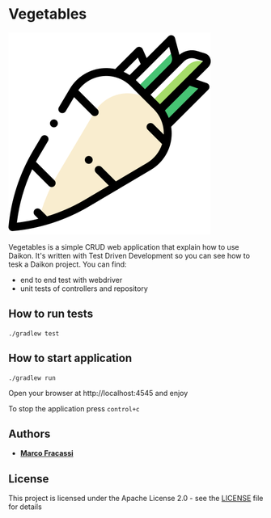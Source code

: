 # Vegetables

![Daikon](./logo.svg)

Vegetables is a simple CRUD web application that explain how to use Daikon.
It's written with Test Driven Development so you can see how to tesk a Daikon project. 
You can find:
* end to end test with webdriver
* unit tests of controllers and repository

## How to run tests
```
./gradlew test
```

## How to start application
```
./gradlew run
```
Open your browser at http://localhost:4545 and enjoy 

To stop the application press `control+c`

## Authors

* **[Marco Fracassi](https://github.com/fracassi-marco)**

## License

This project is licensed under the Apache License 2.0 - see the [LICENSE](LICENSE) file for details
